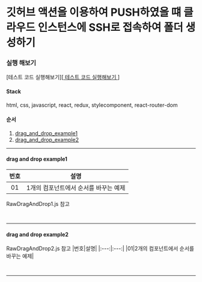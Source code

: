 # 깃허브 액션을 이용하여 PUSH하였을 떄 클라우드 인스턴스에 SSH로 접속하여 폴더 생성하기

### 실행 해보기
[테스트 코드 실행해보기][<a target="_blank" href="http://ssssksss1.github.io/React_Drag_And_Drop_Test"> 테스트 코드 실행해보기 </a>]

#### Stack
html, css, javascript, react, redux, stylecomponent, react-router-dom

#### 순서
1. [drag_and_drop_example1](#drag-and-drop-example1)
2. [drag_and_drop_example2](#drag-and-drop-example2)

---

#### drag and drop example1
|번호|설명|
|:---:|:---:|
|01|1개의 컴포넌트에서 순서를 바꾸는 예제|
RawDragAndDrop1.js 참고
```
    
```
---
#### drag and drop example2
RawDragAndDrop2.js 참고
|번호|설명|
|:---:|:---:|
|01|2개의 컴포넌트에서 순서를 바꾸는 예제|
```
    
```
---
